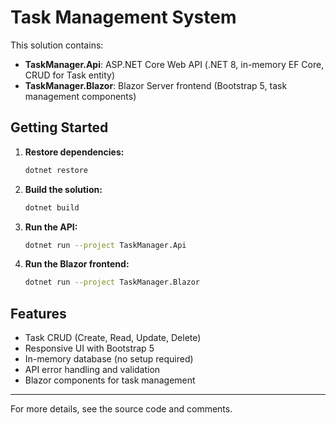 # Task Management System

This solution contains:
- **TaskManager.Api**: ASP.NET Core Web API (.NET 8, in-memory EF Core, CRUD for Task entity)
- **TaskManager.Blazor**: Blazor Server frontend (Bootstrap 5, task management components)

## Getting Started

1. **Restore dependencies:**
   ```bash
   dotnet restore
   ```
2. **Build the solution:**
   ```bash
   dotnet build
   ```
3. **Run the API:**
   ```bash
   dotnet run --project TaskManager.Api
   ```
4. **Run the Blazor frontend:**
   ```bash
   dotnet run --project TaskManager.Blazor
   ```

## Features
- Task CRUD (Create, Read, Update, Delete)
- Responsive UI with Bootstrap 5
- In-memory database (no setup required)
- API error handling and validation
- Blazor components for task management

---

For more details, see the source code and comments.
